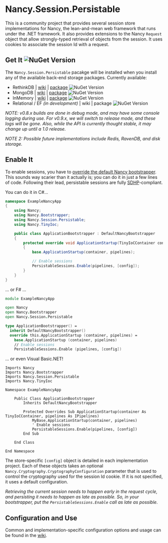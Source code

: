 # Nancy.Session.Persistable

This is a community project that provides several session store implementations for Nancy, the lean-and-mean web
framework that runs under the .NET framework.  It also provides extensions to the Nancy ```Request``` object that
allow strongly-typed retrieval of objects from the session.  It uses cookies to associate the session Id with a
request.

## Get It ![NuGet Version](https://img.shields.io/nuget/v/Nancy.Session.Persistable.svg)
The ```Nancy.Session.Persistable``` pacakge will be installed when you install any of the available back-end storage
packages. Currently available:
* RethinkDB | [wiki](https://github.com/danieljsummers/Nancy.Session.Persistable/wiki/RethinkDB-Provider) | 
  [package](https://nuget.org/packages/Nancy.Session.RethinkDB) ![NuGet Version](https://img.shields.io/nuget/v/Nancy.Session.RethinkDB.svg)
* MongoDB | [wiki](https://github.com/danieljsummers/Nancy.Session.Persistable/wiki/MongoDB-Provider) | 
  [package](https://nuget.org/packages/Nancy.Session.MongoDB) ![NuGet Version](https://img.shields.io/nuget/v/Nancy.Session.MongoDB.svg)
* InMemory | [wiki](https://github.com/danieljsummers/Nancy.Session.Persistable/wiki/InMemory-Provider) |
  [package](https://nuget.org/packages/Nancy.Session.InMemory) ![NuGet Version](https://img.shields.io/nuget/v/Nancy.Session.InMemory.svg)
* Relational / EF _(in development)_ | wiki |
  package ![NuGet Version](https://img.shields.io/nuget/v/Nancy.Session.Relational.svg)

_NOTE: v0.8.x builds are done in debug mode, and may have some console logging during use. For v0.9.x, we will switch
to release mode, and these logs will be gone.  Also, while the API is currently thought stable, it may change up until
a 1.0 release._

_NOTE 2: Possible future implementations include Redis, RavenDB, and disk storage._

## Enable It

To enable sessions, you have to
[override the default Nancy bootstrapper](https://github.com/NancyFx/Nancy/wiki/Bootstrapper).  This sounds way
scarier than it actually is; you can do it in just a few lines of code.  Following their lead, persistable sessions are
fully [SDHP](https://github.com/NancyFx/Nancy#the-super-duper-happy-path)-compliant.

You can do it in C#...
```csharp
namespace ExampleNancyApp
{
    using Nancy;
    using Nancy.Bootstrapper;
    using Nancy.Session.Persistable;
    using Nancy.TinyIoc;

    public class ApplicationBootstrapper : DefaultNancyBootstrapper
    {
        protected override void ApplicationStartup(TinyIoCContainer container, IPipelines pipelines)
        {
            base.ApplicationStartup(container, pipelines);

            // Enable sessions
            PersistableSessions.Enable(pipelines, [config]);
        }
    }
}
```

... or F# ...

```fsharp
module ExampleNancyApp

open Nancy
open Nancy.Bootstrapper
open Nancy.Session.Persistable

type ApplicationBootstrapper() =
  inherit DefaultNancyBootstrapper()
  override this.ApplicationStartup (container, pipelines) =
    base.ApplicationStartup (container, pipelines)
    // Enable sessions
    PersistableSessions.Enable (pipelines, [config])
```

... or even Visual Basic.NET!

```vb.net
Imports Nancy
Imports Nancy.Bootstrapper
Imports Nancy.Session.Persistable
Imports Nancy.TinyIoc

Namespace ExampleNancyApp

    Public Class ApplicationBootstrapper
        Inherits DefaultNancyBootstrapper

        Protected Overrides Sub ApplicationStartup(container As TinyIoCContainer, pipelines As IPipelines)
            MyBase.ApplicationStartup(container, pipelines)
            ' Enable sessions
            PersistableSessions.Enable(pipelines, [config])
        End Sub

    End Class

End Namespace
```

The store-specific ```[config]``` object is detailed in each implementation project.  Each of these objects takes an
optional ```Nancy.Cryptography.CryptographyConfiguration``` parameter that is used to control the cryptography used for
the session Id cookie.  If it is not specified, it uses a default configuration.

_Retrieving the current session needs to happen early in the request cycle, and persisting it needs to happen as late as
possible.  So, in your bootstrapper, put the ```PersistableSessions.Enable``` call as late as possible._

## Configuration and Use

Common and implementation-specific configuration options and usage can be found in the
[wiki](https://github.com/danieljsummers/Nancy.Session.Persistable/wiki).

